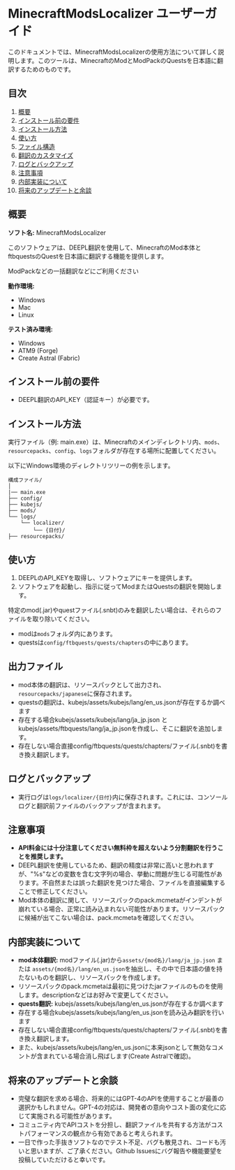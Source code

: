 # MinecraftModsLocalizer ユーザーガイド

このドキュメントでは、MinecraftModsLocalizerの使用方法について詳しく説明します。このツールは、MinecraftのModとModPackのQuestsを日本語に翻訳するためのものです。

## 目次

1. [概要](#概要)
2. [インストール前の要件](#インストール前の要件)
3. [インストール方法](#インストール方法)
4. [使い方](#使い方)
5. [ファイル構造](#ファイル構造)
6. [翻訳のカスタマイズ](#翻訳のカスタマイズ)
7. [ログとバックアップ](#ログとバックアップ)
8. [注意事項](#注意事項)
9. [内部実装について](#内部実装について)
10. [将来のアップデートと余談](#将来のアップデートと余談)

## 概要

**ソフト名:** MinecraftModsLocalizer

このソフトウェアは、DEEPL翻訳を使用して、MinecraftのMod本体とftbquestsのQuestを日本語に翻訳する機能を提供します。

ModPackなどの一括翻訳などにご利用ください

**動作環境:**
- Windows
- Mac
- Linux

**テスト済み環境:**
- Windows
- ATM9 (Forge)
- Create Astral (Fabric)

## インストール前の要件

- DEEPL翻訳のAPI_KEY（認証キー）が必要です。

## インストール方法

実行ファイル（例: main.exe）は、Minecraftのメインディレクトリ内、`mods`、`resourcepacks`、`config`、`logs`フォルダが存在する場所に配置してください。

以下にWindows環境のディレクトリツリーの例を示します。

```
構成ファイル/
│
|── main.exe
├── config/
├── kubejs/
├── mods/
└── logs/
    └── localizer/
        └── {日付}/
├── resourcepacks/
```

## 使い方

1. DEEPLのAPI_KEYを取得し、ソフトウェアにキーを提供します。
2. ソフトウェアを起動し、指示に従ってModまたはQuestsの翻訳を開始します。

特定のmod(.jar)やquestファイル(.snbt)のみを翻訳したい場合は、それらのファイルを取り除いてください。

- modは`mods`フォルダ内にあります。
- questsは`config/ftbquests/quests/chapters`の中にあります。

## 出力ファイル

- mod本体の翻訳は、リソースパックとして出力され、`resourcepacks/japanese`に保存されます。
- questsの翻訳は、kubejs/assets/kubejs/lang/en_us.jsonが存在するか調べます
- 存在する場合kubejs/assets/kubejs/lang/ja_jp.json と kubejs/assets/ftbquests/lang/ja_jp.jsonを作成し、そこに翻訳を追加します。
- 存在しない場合直接config/ftbquests/quests/chapters/ファイル(.snbt)を書き換え翻訳します。

## ログとバックアップ

- 実行ログは`logs/localizer/{日付}`内に保存されます。これには、コンソールログと翻訳前ファイルのバックアップが含まれます。

## 注意事項

- **API料金には十分注意してください無料枠を超えないよう分割翻訳を行うことを推奨します。**
- DEEPL翻訳を使用しているため、翻訳の精度は非常に高いと思われますが、"%s"などの変数を含む文字列の場合、挙動に問題が生じる可能性があります。不自然または誤った翻訳を見つけた場合、ファイルを直接編集することで修正してください。
- Mod本体の翻訳に関して、リソースパックのpack.mcmetaがインデントが崩れている場合、正常に読み込まれない可能性があります。リソースパックに候補が出てこない場合は、pack.mcmetaを確認してください。

## 内部実装について

- **mod本体翻訳:** modファイル(.jar)から`assets/{mod名}/lang/ja_jp.json` または `assets/{mod名}/lang/en_us.json`を抽出し、その中で日本語の値を持たないものを翻訳し、リソースパックを作成します。
- リソースパックのpack.mcmetaは最初に見つけたjarファイルのものを使用します。descriptionなどはお好みで変更してください。
- **quests翻訳:** kubejs/assets/kubejs/lang/en_us.jsonが存在するか調べます
- 存在する場合kubejs/assets/kubejs/lang/en_us.jsonを読み込み翻訳を行います
- 存在しない場合直接config/ftbquests/quests/chapters/ファイル(.snbt)を書き換え翻訳します。
- また、kubejs/assets/kubejs/lang/en_us.jsonに本来jsonとして無効なコメントが含まれている場合消し飛ばします(Create Astralで確認)。

## 将来のアップデートと余談

- 完璧な翻訳を求める場合、将来的にはGPT-4のAPIを使用することが最善の選択かもしれません。GPT-4の対応は、開発者の意向やコスト面の変化に応じて実施される可能性があります。
- コミュニティ内でAPIコストを分担し、翻訳ファイルを共有する方法がコストパフォーマンスの観点から有効であると考えられます。
- 一日で作った手抜きソフトなのでテスト不足、バグも散見され、コードも汚いと思いますが、ご了承ください。Github Issuesにバグ報告や機能要望を投稿していただけると幸いです。